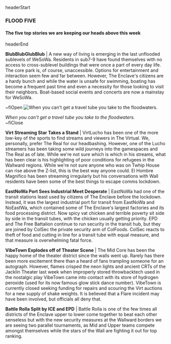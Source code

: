 headerStart

### FLOOD FIVE

#### The five top stories we are keeping our heads above this week

headerEnd

**BlubBlubGlubBlub** | A new way of living is emerging in the last unflooded sublevels of WeSoWa. Residents in sub7-9 have found themselves with no access to cross-sublevel buildings that were once a part of every day life. The core park is, of course, unaccessible. Options for entertainment and interaction seem few and far between. However, The Enclave's citizens are a hardy bunch and while the water is unsafe for swimming, boating has become a frequent past time and even a necessity for those looking to visit their neighbors. Boat-based social events and concerts are now a mainstay for WeSoWa. 

~fiOpen
![When you can't get a travel tube you take to the floodwaters.](https://media.giphy.com/media/fvM870wnXqCic/giphy.gif)
  <figcaption class="figcaption">
    <em>When you can't get a travel tube you take to the floodwaters.</em>
  </figcaption>
~fiClose

**Virt Streaming Star Takes a Stand** | VirtLucho has been one of the more low-key of the sports to find streams and viewers in The Virtual. We, personally, prefer The Real for our headbashing. However, one of the Lucho streamers has been taking some wild journeys into the gamespaces and The Real as of late. While we're not sure which is which in his streams, what has been clear is his highlighting of poor conditions for refugees in the Wallward regions. While we're not sure anyone who was on Twhip House can rise above the Z-list, this is the best way anyone could. El Hombre Magnifico has been streaming irregularly but his conversations with Wall residents have been some of the best things to escape comms lockdown. 

**EastNoWa Port Sees Industrial Meet Desperate** | EastNoWa had one of the transit stations least used by citizens of The Enclave before the lockdown. Instead, it was the largest industrial port for transit from EastNoWa and NoEastWa, which contained some of The Enclave's largest factories and its food processing district. Now spicy vat chicken and terrible poverty sit side by side in the transit tubes, with the chicken usually getting priority. EPD and The Free Battalion continue to run security in the transit hub, but they are joined by ColSec the private security arm of ColFoods. ColSec reacts to theft of food and cutting in line for a transit tube with equal measure, and that measure is overwhelming fatal force.

**VibeTown Explodes off of Theater Scene** | The Mid Core has been the happy home of the theater district since the walls went up. Rarely has there been more excitement there than a heard of fans trampling someone for an autograph. However, flames crisped the neon lights and ancient CRTs of the Jacklin Theater last week when improperly stored throwbacktech used in the nostalgic play VibeTown came into contact with its store of hydrogen peroxide (used for its now famous glow stick dance number). VibeTown is currently closed seeking funding for repairs and scouring the Virt auctions for a new supply of shake weights. It is believed that a Flare incident may have been involved, but officials all deny that. 

**Battle Rolla Split by ICE and EPD** | Battle Rolla is one of the few times all districts of the Enclave upper to lower come together to beat each other senseless but with the new security measures at the Wallward borders we are seeing two parallel tournaments, as Mid and Upper teams compete amongst themselves while the stars of the Wall are fighting it out for top ranking. 